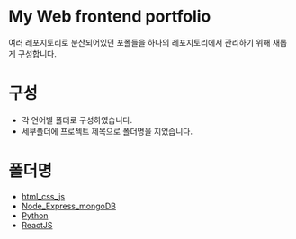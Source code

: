 # My Web frontend portfolio
여러 레포지토리로 분산되어있던 포폴들을 하나의 레포지토리에서 관리하기 위해 새롭게 구성합니다.

구성
====
* 각 언어별 폴더로 구성하였습니다.
* 세부폴더에 프로젝트 제목으로 폴더명을 지었습니다.

폴더명
===
* [html_css_js](https://github.com/kangyongseok/my-result/tree/master/html_css_js)
* [Node_Express_mongoDB](https://github.com/kangyongseok/my-result/tree/master/Node_Express_mongoDB)
* [Python](https://github.com/kangyongseok/my-result/tree/master/Python)
* [ReactJS](https://github.com/kangyongseok/my-result/tree/master/ReactJS)